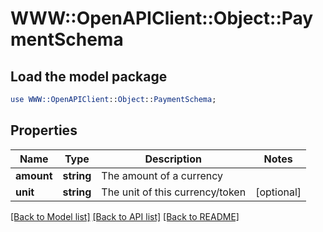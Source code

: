 # WWW::OpenAPIClient::Object::PaymentSchema

## Load the model package
```perl
use WWW::OpenAPIClient::Object::PaymentSchema;
```

## Properties
Name | Type | Description | Notes
------------ | ------------- | ------------- | -------------
**amount** | **string** | The amount of a currency | 
**unit** | **string** | The unit of this currency/token | [optional] 

[[Back to Model list]](../README.md#documentation-for-models) [[Back to API list]](../README.md#documentation-for-api-endpoints) [[Back to README]](../README.md)


